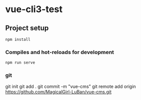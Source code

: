 # vue-cli3-test

## Project setup
```
npm install
```

### Compiles and hot-reloads for development
```
npm run serve
```


### git
git init
git add .
git commit -m "vue-cms"
git remote add origin https://github.com/MagicalGirl-LuBan/vue-cms.git